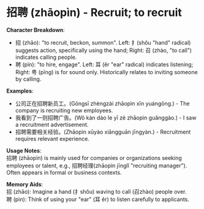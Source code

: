 # **招聘 (zhāopìn) - Recruit; to recruit**

**Character Breakdown**:  
- 招 (zhāo): "to recruit, beckon, summon". Left: 扌(shǒu "hand" radical) suggests action, specifically using the hand; Right: 召 (zhào, "to call") indicates calling people.  
- 聘 (pìn): "to hire, engage". Left: 耳 (ěr "ear" radical) indicates listening; Right: 甹 (pīng) is for sound only. Historically relates to inviting someone by calling.

**Examples**:  
- 公司正在招聘新员工。(Gōngsī zhèngzài zhāopìn xīn yuángōng.) - The company is recruiting new employees.  
- 我看到了一则招聘广告。(Wǒ kàn dào le yī zé zhāopìn guǎnggào.) - I saw a recruitment advertisement.  
- 招聘需要相关经验。(Zhāopìn xūyào xiāngguān jīngyàn.) - Recruitment requires relevant experience.

**Usage Notes**:  
招聘 (zhāopìn) is mainly used for companies or organizations seeking employees or talent, e.g., 招聘经理(zhāopìn jīnglǐ "recruiting manager"). Often appears in formal or business contexts.

**Memory Aids**:  
招 (zhāo): Imagine a hand (扌shǒu) waving to call (召zhào) people over.  
聘 (pìn): Think of using your "ear" (耳 ěr) to listen carefully to applicants.